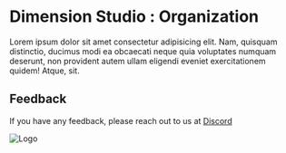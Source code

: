 
# Dimension Studio : Organization 

Lorem ipsum dolor sit amet consectetur adipisicing elit. Nam, quisquam distinctio, ducimus modi ea obcaecati neque quia voluptates numquam deserunt, non provident autem ullam eligendi eveniet exercitationem quidem! Atque, sit.


## Feedback

If you have any feedback, please reach out to us at [Discord](https://discord.dimension-studio.net)


![Logo](https://dms-api-gateway.mckimkung.in.th/public/dimension/image/img/dimension-studio.webp)

